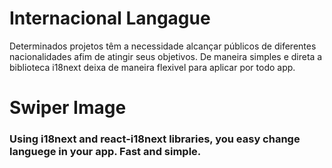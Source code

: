 # Internacional Langague
Determinados projetos têm a necessidade alcançar públicos de diferentes nacionalidades afim de atingir seus objetivos. De maneira simples e direta a biblioteca i18next deixa de maneira flexivel para aplicar por todo app.

# Swiper Image


<h3>
Using i18next and react-i18next libraries, you easy change languege in your app. Fast and simple.
</h3>

